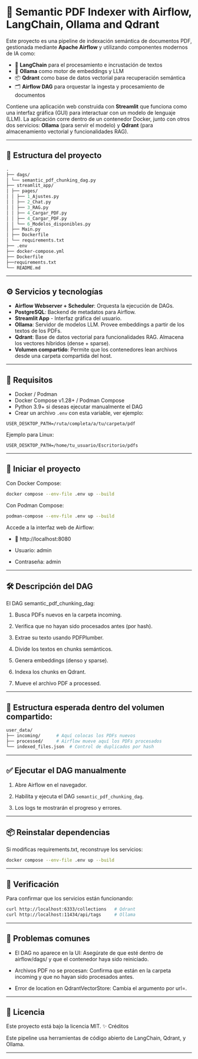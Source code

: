 # 🧠 Semantic PDF Indexer with Airflow, LangChain, Ollama and Qdrant

Este proyecto es una pipeline de indexación semántica de documentos PDF, gestionada mediante **Apache Airflow** y utilizando componentes modernos de IA como:

- 🦜 **LangChain** para el procesamiento e incrustación de textos
- 🤖 **Ollama** como motor de embeddings y LLM
- 📦 **Qdrant** como base de datos vectorial para recuperación semántica
- 🗂 **Airflow DAG** para orquestar la ingesta y procesamiento de documentos

Contiene una aplicación web construida con **Streamlit** que funciona como una interfaz gráfica (GUI) para interactuar con un modelo de lenguaje (LLM). La aplicación corre dentro de un contenedor Docker, junto con otros dos servicios: **Ollama** (para servir el modelo) y **Qdrant** (para almacenamiento vectorial y funcionalidades RAG).

---

## 📁 Estructura del proyecto
```graphql
.
├── dags/
│ └── semantic_pdf_chunking_dag.py
├── streamlit_app/
│ ├── pages/
│ │ ├── 1_Ajustes.py
│ │ ├── 2_Chat.py
│ │ ├── 3_RAG.py
│ │ ├── 4_Cargar_PDF.py
│ │ ├── 4_Cargar_PDF.py
│ │ └── 6_Modelos_disponibles.py
│ ├── Main.py
│ ├── Dockerfile
│ └── requirements.txt
├── .env
├── docker-compose.yml
├── Dockerfile
├──requirements.txt
└── README.md
```
---

## ⚙️ Servicios y tecnologías

- **Airflow Webserver + Scheduler**: Orquesta la ejecución de DAGs.
- **PostgreSQL**: Backend de metadatos para Airflow.
- **Streamlit App** - Interfaz gráfica del usuario.
- **Ollama**: Servidor de modelos LLM. Provee embeddings a partir de los textos de los PDFs.
- **Qdrant**: Base de datos vectorial para funcionalidades RAG. Almacena los vectores híbridos (dense + sparse).
- **Volumen compartido**: Permite que los contenedores lean archivos desde una carpeta compartida del host.

---

## 📄 Requisitos

- Docker / Podman
- Docker Compose v1.28+ / Podman Compose
- Python 3.9+ si deseas ejecutar manualmente el DAG
- Crear un archivo `.env` con esta variable, ver ejemplo:

```
USER_DESKTOP_PATH=/ruta/completa/a/tu/carpeta/pdf
```

Ejemplo para Linux:
```
USER_DESKTOP_PATH=/home/tu_usuario/Escritorio/pdfs
```
---

## 🚀 Iniciar el proyecto

Con Docker Compose:
```bash
docker compose --env-file .env up --build
```
Con Podman Compose:
```bash
podman-compose --env-file .env up --build
```
Accede a la interfaz web de Airflow:

- 📍 http://localhost:8080

- Usuario: admin

- Contraseña: admin

---

## 🛠️ Descripción del DAG

El DAG semantic_pdf_chunking_dag:

1. Busca PDFs nuevos en la carpeta incoming.

2. Verifica que no hayan sido procesados antes (por hash).

3. Extrae su texto usando PDFPlumber.

4. Divide los textos en chunks semánticos.

5. Genera embeddings (denso y sparse).

6. Indexa los chunks en Qdrant.

7. Mueve el archivo PDF a processed.

---

## 📂 Estructura esperada dentro del volumen compartido:
```graphql
user_data/
├── incoming/      # Aquí colocas los PDFs nuevos
├── processed/     # Airflow mueve aquí los PDFs procesados
└── indexed_files.json  # Control de duplicados por hash
```
---

## ✅ Ejecutar el DAG manualmente

1. Abre Airflow en el navegador.

2. Habilita y ejecuta el DAG ```semantic_pdf_chunking_dag```.

3. Los logs te mostrarán el progreso y errores.

---

## 📦 Reinstalar dependencias

Si modificas requirements.txt, reconstruye los servicios:
```bash
docker compose --env-file .env up --build
```
---

## 🧪 Verificación

Para confirmar que los servicios están funcionando:
```bash
curl http://localhost:6333/collections   # Qdrant
curl http://localhost:11434/api/tags     # Ollama
```
---

## 🧹 Problemas comunes

- El DAG no aparece en la UI: Asegúrate de que esté dentro de airflow/dags/ y que el contenedor haya sido reiniciado.

- Archivos PDF no se procesan: Confirma que están en la carpeta incoming y que no hayan sido procesados antes.

- Error de location en QdrantVectorStore: Cambia el argumento por url=.

---

## 📜 Licencia

Este proyecto está bajo la licencia MIT.
✨ Créditos

Este pipeline usa herramientas de código abierto de LangChain, Qdrant, y Ollama.

---